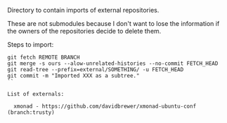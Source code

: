 Directory to contain imports of external repositories.

These are not submodules because I don't want to lose the information if the
owners of the repositories decide to delete them.

Steps to import:
```
git fetch REMOTE BRANCH
git merge -s ours --alow-unrelated-histories --no-commit FETCH_HEAD
git read-tree --prefix=external/SOMETHING/ -u FETCH_HEAD
git commit -m "Imported XXX as a subtree."
``

List of externals:

  xmonad - https://github.com/davidbrewer/xmonad-ubuntu-conf (branch:trusty)

